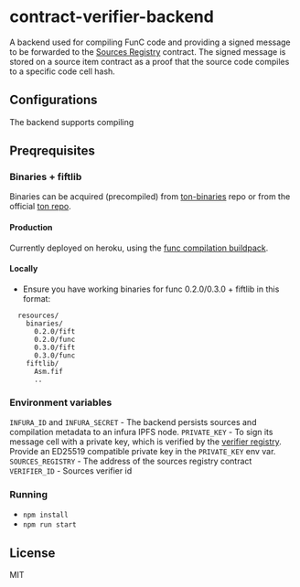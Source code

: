 # contract-verifier-backend
A backend used for compiling FunC code and providing a signed message to be forwarded to the [Sources Registry](https://github.com/ton-blockchain/TEPs/pull/91) contract.
The signed message is stored on a source item contract as a proof that the source code compiles to a specific code cell hash.

## Configurations
The backend supports compiling

## Preqrequisites

### Binaries + fiftlib
Binaries can be acquired (precompiled) from [ton-binaries](https://github.com/ton-defi-org/ton-binaries) repo or from the official [ton repo](https://github.com/ton-blockchain/ton).

#### Production 
Currently deployed on heroku, using the [func compilation buildpack](https://github.com/ton-defi-org/heroku-buildpack-func-compiler/).

####  Locally
* Ensure you have working binaries for func 0.2.0/0.3.0 + fiftlib in this format:
```
  resources/
    binaries/
      0.2.0/fift
      0.2.0/func
      0.3.0/fift
      0.3.0/func
    fiftlib/
      Asm.fif
      ..
```

### Environment variables
`INFURA_ID` and `INFURA_SECRET` - The backend persists sources and compilation metadata to an infura IPFS node.
`PRIVATE_KEY` - To sign its message cell with a private key, which is verified by the [verifier registry](https://github.com/ton-blockchain/TEPs/pull/91).
Provide an ED25519 compatible private key in the `PRIVATE_KEY` env var.
`SOURCES_REGISTRY` - The address of the sources registry contract
`VERIFIER_ID` - Sources verifier id

### Running
* `npm install`
* `npm run start`

## License
MIT
